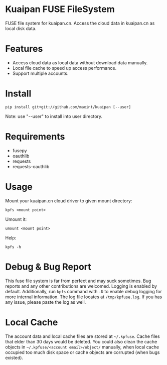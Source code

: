 # Kuaipan FUSE FileSystem

FUSE file system for kuaipan.cn. Access the cloud data in kuaipan.cn as local disk data.


# Features

- Access cloud data as local data without download data manually.
- Local file cache to speed up access performance.
- Support multiple accounts.


# Install

```
pip install git+git://github.com/maxint/kuaipan [--user]
```
Note: use "--user" to install into user directory.


# Requirements

- fusepy
- oauthlib
- requests
- requests-oauthlib


# Usage

Mount your kuaipan.cn cloud driver to given mount directory:
```
kpfs <mount point>
```

Umount it:
```
umount <mount point>
```

Help:
```
kpfs -h
```


# Debug & Bug Report

This fuse file system is far from perfect and may suck sometimes. Bug reports and any other contributions are welcomed. 
Logging is enabled by default. Additionally, run `kpfs` command with `-D` to enable debug logging for more internal information.
The log file locates at `/tmp/kpfuse.log`. If you has any issue, please paste the log as well.


# Local Cache

The account data and local cache files are stored at `~/.kpfuse`. 
Cache files that elder than 30 days would be deleted.
You could also clean the cache objects in `~/.kpfuse/<account email>/object/` manually, when local cache occupied too much disk space
or cache objects are corrupted (when bugs existed).